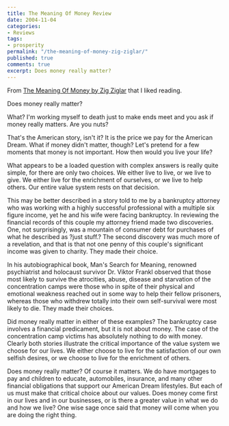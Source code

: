 ```yaml
---
title: The Meaning Of Money Review
date: 2004-11-04
categories:
- Reviews
tags:
- prosperity
permalink: "/the-meaning-of-money-zig-ziglar/"
published: true
comments: true
excerpt: Does money really matter?
---
```

From [The Meaning Of Money by Zig Ziglar](https://www.ziglar.com) that I liked reading.

Does money really matter?

What? I'm working myself to death just to make ends meet and you ask if money really matters. Are you nuts?

That's the American story, isn't it? It is the price we pay for the American Dream. What if money didn't matter, though? Let's pretend for a few moments that money is not important. How then would you live your life?

What appears to be a loaded question with complex answers is really quite simple, for there are only two choices. We either live to live, or we live to give. We either live for the enrichment of ourselves, or we live to help others. Our entire value system rests on that decision.

This may be better described in a story told to me by a bankruptcy attorney who was working with a highly successful professional with a multiple six figure income, yet he and his wife were facing bankruptcy. In reviewing the financial records of this couple my attorney friend made two discoveries. One, not surprisingly, was a mountain of consumer debt for purchases of what he described as ?just stuff.? The second discovery was much more of a revelation, and that is that not one penny of this couple's significant income was given to charity. They made their choice.

In his autobiographical book, Man's Search for Meaning, renowned psychiatrist and holocaust survivor Dr. Viktor Frankl observed that those most likely to survive the atrocities, abuse, disease and starvation of the concentration camps were those who in spite of their physical and emotional weakness reached out in some way to help their fellow prisoners, whereas those who withdrew totally into their own self-survival were most likely to die. They made their choices.

Did money really matter in either of these examples? The bankruptcy case involves a financial predicament, but it is not about money. The case of the concentration camp victims has absolutely nothing to do with money. Clearly both stories illustrate the critical importance of the value system we choose for our lives. We either choose to live for the satisfaction of our own selfish desires, or we choose to live for the enrichment of others.

Does money really matter? Of course it matters. We do have mortgages to pay and children to educate, automobiles, insurance, and many other financial obligations that support our American Dream lifestyles. But each of us must make that critical choice about our values. Does money come first in our lives and in our businesses, or is there a greater value in what we do and how we live? One wise sage once said that money will come when you are doing the right thing.